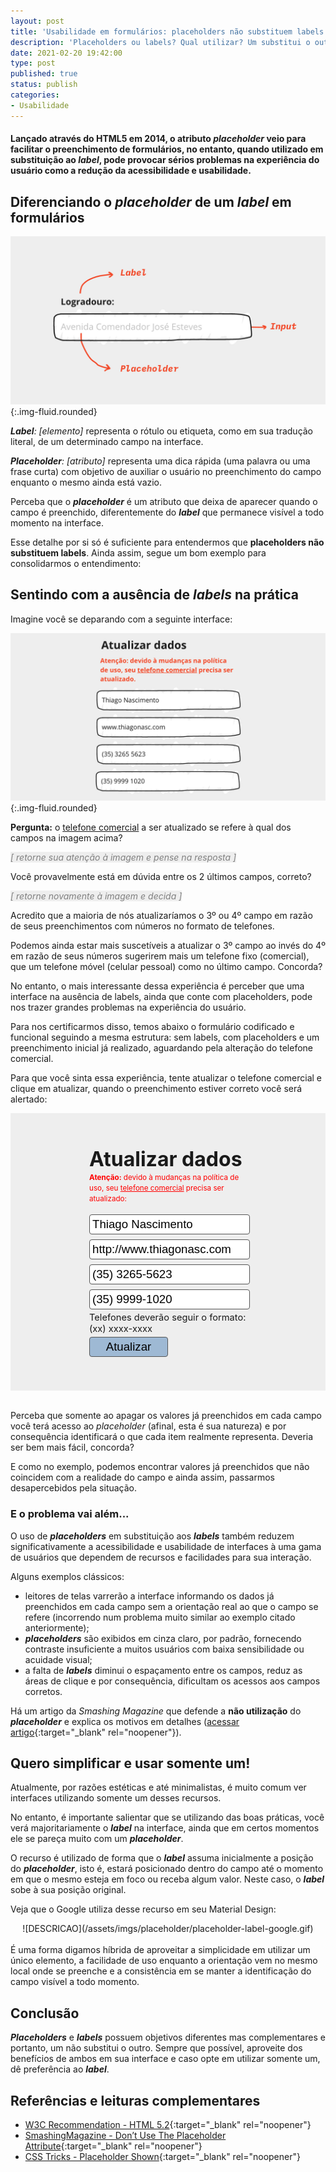 ```yaml
---
layout: post
title: 'Usabilidade em formulários: placeholders não substituem labels'
description: 'Placeholders ou labels? Qual utilizar? Um substitui o outro? Publicado por Thiago Nascimento.'
date: 2021-02-20 19:42:00
type: post
published: true
status: publish
categories:
- Usabilidade
---
```


#### Lançado através do HTML5 em 2014, o atributo *placeholder* veio para facilitar o preenchimento de formulários, no entanto, quando utilizado em substituição ao *label*, pode provocar sérios problemas na experiência do usuário como a redução da acessibilidade e usabilidade.

## Diferenciando o *placeholder* de um *label* em formulários

![Livro Trabalhe 4 Horas por semana erguido por uma mão](/assets/imgs/placeholder/placeholders-e-labels-demonstracao.jpg){:.img-fluid.rounded}

***Label**: [elemento]* representa o rótulo ou etiqueta, como em sua tradução literal, de um determinado campo na interface.

***Placeholder**: [atributo]* representa uma dica rápida (uma palavra ou uma frase curta) com objetivo de auxiliar o usuário no preenchimento do campo enquanto o mesmo ainda está vazio.

Perceba que o ***placeholder*** é um atributo que deixa de aparecer quando o campo é preenchido, diferentemente do ***label*** que permanece visível a todo momento na interface.

Esse detalhe por si só é suficiente para entendermos que **placeholders não substituem labels**. Ainda assim, segue um bom exemplo para consolidarmos o entendimento:

## Sentindo com a ausência de ***labels*** na prática

Imagine você se deparando com a seguinte interface:

![DESCRICAO](/assets/imgs/placeholder/formulario-sem-labels.jpg){:.img-fluid.rounded}

**Pergunta:** o <ins>telefone comercial</ins> a ser atualizado se refere à qual dos campos na imagem acima?

<span style="color:gray; background-color: #eee;">_[ retorne sua atenção à imagem e pense na resposta ]_</span>

Você provavelmente está em dúvida entre os 2 últimos campos, correto?

<span style="color:gray; background-color: #eee;">_[ retorne novamente à imagem e decida ]_</span>

Acredito que a maioria de nós atualizaríamos o 3º ou 4º campo em razão de seus preenchimentos com números no formato de telefones.

Podemos ainda estar mais suscetíveis a atualizar o 3º campo ao invés do 4º em razão de seus números sugerirem mais um telefone fixo (comercial), que um telefone móvel (celular pessoal) como no último campo. Concorda?

No entanto, o mais interessante dessa experiência é perceber que uma interface na ausência de labels, ainda que conte com placeholders, pode nos trazer grandes problemas na experiência do usuário.

Para nos certificarmos disso, temos abaixo o formulário codificado e funcional seguindo a mesma estrutura: sem labels, com placeholders e um preenchimento inicial já realizado, aguardando pela alteração do telefone comercial.

Para que você sinta essa experiência, tente atualizar o telefone comercial e clique em atualizar, quando o preenchimento estiver correto você será alertado:

<script src="https://ajax.googleapis.com/ajax/libs/jquery/3.5.1/jquery.min.js"></script>

<script>
$(document).ready(function(){
  $("form").submit(function(){
    alert("Parabéns, sabemos que não foi fácil (rs) mas você conseguiu atualizar os dados! =)");
  });
});
</script>

<style>
input {
	font-size: 14pt;
	width: 98%;
	margin:4px 0;
	border-radius: 4px;
	padding: 4px;
	border: 1px solid #555;
}
</style>

<div markdown="1" style="background-color:#eee;">
<form style="width: 50%; margin-left:auto; margin-right: auto; padding-top:40px; padding-bottom:50px;">
	<p>
		<span style="font-size:24pt; font-weight: bold;">Atualizar dados</span><br>
		<small style="color:red"><b>Atenção:</b> devido à mudanças na política de uso, seu <ins>telefone comercial</ins> precisa ser atualizado:</small>
	</p>
	<input type="tel" placeholder="Telefone comercial" value="Thiago Nascimento" pattern="\([0-9]{2}\) [0-9]{4,6}-[0-9]{3,4}$" required>
	<br>
	<input type="tel" placeholder="Telefone residencial" value="http://www.thiagonasc.com" pattern="\([0-9]{2}\) [0-9]{4,6}-[0-9]{3,4}$" required>
	<br>
	<input type="text" placeholder="CNPJ" value="(35) 3265-5623" pattern="[0-9]{2}\.?[0-9]{3}\.?[0-9]{3}\/?[0-9]{4}\-?[0-9]{2}">
	<br>
	<input type="url" placeholder="Site" value="(35) 9999-1020">
	<br>
	<small style="font-size: 11pt">Telefones deverão seguir o formato: (xx) xxxx-xxxx</small>
	<br>
	<input type="submit" value="Atualizar" style="width: 50%; background-color: #9eb9d4;">
</form>
</div>

<br>

Perceba que somente ao apagar os valores já preenchidos em cada campo você terá acesso ao _placeholder_ (afinal, esta é sua natureza) e por consequência identificará o que cada item realmente representa. Deveria ser bem mais fácil, concorda?

E como no exemplo, podemos encontrar valores já preenchidos que não coincidem com a realidade do campo e ainda assim, passarmos desapercebidos pela situação.

### E o problema vai além...

O uso de ***placeholders*** em substituição aos ***labels*** também reduzem significativamente a acessibilidade e usabilidade de interfaces à uma gama de usuários que dependem de recursos e facilidades para sua interação.

Alguns exemplos clássicos:

* leitores de telas varrerão a interface informando os dados já preenchidos em cada campo sem a orientação real ao que o campo se refere (incorrendo num problema muito similar ao exemplo citado anteriormente);
* ***placeholders*** são exibidos em cinza claro, por padrão, fornecendo contraste insuficiente a muitos usuários com baixa sensibilidade ou acuidade visual;
* a falta de ***labels*** diminui o espaçamento entre os campos, reduz as áreas de clique e por consequência, dificultam os acessos aos campos corretos.

Há um artigo da *Smashing Magazine* que defende a **não utilização** do ***placeholder*** e explica os motivos em detalhes ([acessar artigo](https://www.smashingmagazine.com/2018/06/placeholder-attribute/){:target="_blank" rel="noopener"}).

## Quero simplificar e usar somente um!

Atualmente, por razões estéticas e até minimalistas, é muito comum ver interfaces utilizando somente um desses recursos.

No entanto, é importante salientar que se utilizando das boas práticas, você verá majoritariamente o ***label*** na interface, ainda que em certos momentos ele se pareça muito com um ***placeholder***.

O recurso é utilizado de forma que o ***label*** assuma inicialmente a posição do ***placeholder***, isto é, estará posicionado dentro do campo até o momento em que o mesmo esteja em foco ou receba algum valor. Neste caso, o ***label*** sobe à sua posição original.

Veja que o Google utiliza desse recurso em seu Material Design:

<div markdown="1" style="text-align:center">
![DESCRICAO](/assets/imgs/placeholder/placeholder-label-google.gif)
</div>

<br>
É uma forma digamos híbrida de aproveitar a simplicidade em utilizar um único elemento, a facilidade de uso enquanto a orientação vem no mesmo local onde se preenche e a consistência em se manter a identificação do campo visível a todo momento.

## Conclusão

***Placeholders*** e ***labels*** possuem objetivos diferentes mas complementares e portanto, um não substitui o outro. Sempre que possível, aproveite dos benefícios de ambos em sua interface e caso opte em utilizar somente um, dê preferência ao ***label***.

## Referências e leituras complementares

* [W3C Recommendation - HTML 5.2](https://www.w3.org/TR/html52/sec-forms.html#the-placeholder-attribute){:target="_blank" rel="noopener"}
* [SmashingMagazine - Don’t Use The Placeholder Attribute](https://www.smashingmagazine.com/2018/06/placeholder-attribute/){:target="_blank" rel="noopener"}
* [CSS Tricks - Placeholder Shown](https://css-tricks.com/almanac/selectors/p/placeholder-shown/){:target="_blank" rel="noopener"}
